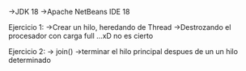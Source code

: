 ->JDK 18
->Apache NetBeans IDE 18

Ejercicio 1:
	->Crear un hilo, heredando de Thread
	->Destrozando el procesador con carga full ...xD no es cierto

Ejercicio 2:
	-> join()
	->terminar el hilo principal despues de un un hilo determinado
